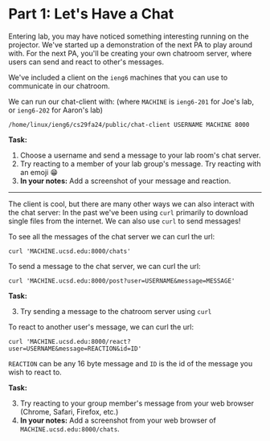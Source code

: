 # Part 1: Let's Have a Chat

Entering lab, you may have noticed something interesting running on the projector. We've started up a demonstration of the next PA to play around with.
For the next PA, you'll be creating your own chatroom server, where users can send and react to other's messages.

We've included a client on the `ieng6` machines that you can use to communicate in our chatroom.

We can run our chat-client with: (where `MACHINE` is `ieng6-201` for Joe's lab, or `ieng6-202` for Aaron's lab)
```
/home/linux/ieng6/cs29fa24/public/chat-client USERNAME MACHINE 8000
```

**Task:** 
1. Choose a username and send a message to your lab room's chat server.
2. Try reacting to a member of your lab group's message. Try reacting with an emoji 😁
3. **In your notes:** Add a screenshot of your message and reaction.
---
The client is cool, but there are many other ways we can also interact with the chat server:
 In the past we've been using `curl` primarily to download single files from the internet. We can also use `curl` to send messages!

To see all the messages of the chat server we can curl the url:
```
curl 'MACHINE.ucsd.edu:8000/chats'
```


To send a message to the chat server, we can curl the url:
```
curl 'MACHINE.ucsd.edu:8000/post?user=USERNAME&message=MESSAGE'
```
**Task:** 

3.  Try sending a message to the chatroom server using `curl`


To react to another user's message, we can curl the url:
```
curl 'MACHINE.ucsd.edu:8000/react?user=USERNAME&message=REACTION&id=ID'
```
`REACTION` can be any 16 byte message and `ID` is the id of the message you wish to react to. 

**Task:** 

3. Try reacting to your group member's message from your web browser (Chrome, Safari, Firefox, etc.)
4. **In your notes:** Add a screenshot from your web browser of `MACHINE.ucsd.edu:8000/chats`.
